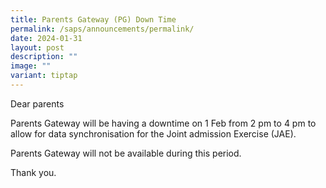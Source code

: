 ```yaml
---
title: Parents Gateway (PG) Down Time
permalink: /saps/announcements/permalink/
date: 2024-01-31
layout: post
description: ""
image: ""
variant: tiptap
---
```

<p>Dear parents</p>
<p>Parents Gateway will be having a downtime on 1 Feb from 2 pm to 4 pm to
allow for data synchronisation for the Joint admission Exercise (JAE).</p>
<p>Parents Gateway will not be available during this period.</p>
<p>Thank you.</p>